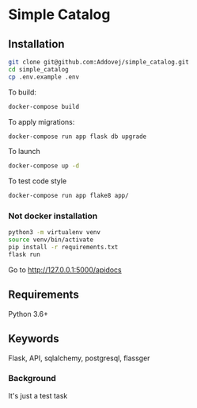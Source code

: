 # Simple Catalog

## Installation
```bash
git clone git@github.com:Addovej/simple_catalog.git
cd simple_catalog
cp .env.example .env
```
To build:
```bash
docker-compose build
```
To apply migrations:
```bash
docker-compose run app flask db upgrade
```
To launch
```bash
docker-compose up -d
```
To test code style
```bash
docker-compose run app flake8 app/
```

### Not docker installation
```bash
python3 -m virtualenv venv
source venv/bin/activate
pip install -r requirements.txt
flask run
```

Go to http://127.0.0.1:5000/apidocs


## Requirements
Python 3.6+

## Keywords
Flask, API, sqlalchemy, postgresql, flassger

### Background
It's just a test task
